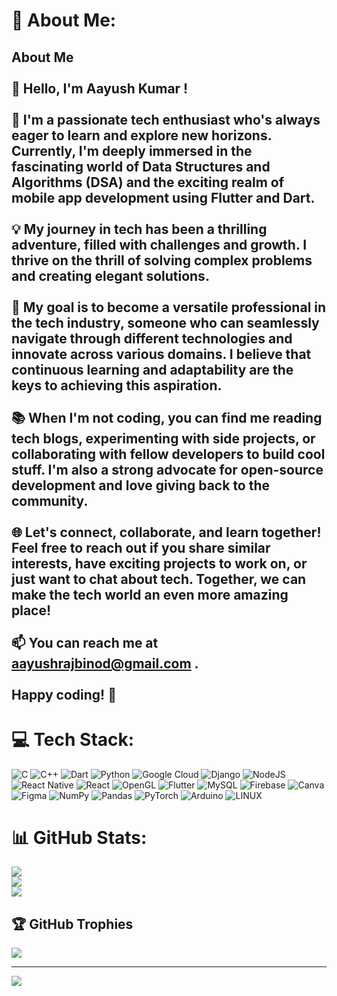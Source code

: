 # 💫 About Me:
## About Me<br><br>👋 Hello, I'm Aayush Kumar !<br><br>🌟 I'm a passionate tech enthusiast who's always eager to learn and explore new horizons. Currently, I'm deeply immersed in the fascinating world of Data Structures and Algorithms (DSA) and the exciting realm of mobile app development using Flutter and Dart.<br><br>💡 My journey in tech has been a thrilling adventure, filled with challenges and growth. I thrive on the thrill of solving complex problems and creating elegant solutions. <br><br>🚀 My goal is to become a versatile professional in the tech industry, someone who can seamlessly navigate through different technologies and innovate across various domains. I believe that continuous learning and adaptability are the keys to achieving this aspiration.<br><br>📚 When I'm not coding, you can find me reading tech blogs, experimenting with side projects, or collaborating with fellow developers to build cool stuff. I'm also a strong advocate for open-source development and love giving back to the community.<br><br>🌐 Let's connect, collaborate, and learn together! Feel free to reach out if you share similar interests, have exciting projects to work on, or just want to chat about tech. Together, we can make the tech world an even more amazing place!<br><br>📫 You can reach me at aayushrajbinod@gmail.com .<br><br>Happy coding! 🚀<br>





# 💻 Tech Stack:
![C](https://img.shields.io/badge/c-%2300599C.svg?style=flat&logo=c&logoColor=white) ![C++](https://img.shields.io/badge/c++-%2300599C.svg?style=flat&logo=c%2B%2B&logoColor=white) ![Dart](https://img.shields.io/badge/dart-%230175C2.svg?style=flat&logo=dart&logoColor=white) ![Python](https://img.shields.io/badge/python-3670A0?style=flat&logo=python&logoColor=ffdd54) ![Google Cloud](https://img.shields.io/badge/GoogleCloud-%234285F4.svg?style=flat&logo=google-cloud&logoColor=white) ![Django](https://img.shields.io/badge/django-%23092E20.svg?style=flat&logo=django&logoColor=white) ![NodeJS](https://img.shields.io/badge/node.js-6DA55F?style=flat&logo=node.js&logoColor=white) ![React Native](https://img.shields.io/badge/react_native-%2320232a.svg?style=flat&logo=react&logoColor=%2361DAFB) ![React](https://img.shields.io/badge/react-%2320232a.svg?style=flat&logo=react&logoColor=%2361DAFB) ![OpenGL](https://img.shields.io/badge/OpenGL-%23FFFFFF.svg?style=flat&logo=opengl) ![Flutter](https://img.shields.io/badge/Flutter-%2302569B.svg?style=flat&logo=Flutter&logoColor=white) ![MySQL](https://img.shields.io/badge/mysql-%2300000f.svg?style=flat&logo=mysql&logoColor=white) ![Firebase](https://img.shields.io/badge/Firebase-039BE5?style=flat&logo=Firebase&logoColor=white) ![Canva](https://img.shields.io/badge/Canva-%2300C4CC.svg?style=flat&logo=Canva&logoColor=white) ![Figma](https://img.shields.io/badge/figma-%23F24E1E.svg?style=flat&logo=figma&logoColor=white) ![NumPy](https://img.shields.io/badge/numpy-%23013243.svg?style=flat&logo=numpy&logoColor=white) ![Pandas](https://img.shields.io/badge/pandas-%23150458.svg?style=flat&logo=pandas&logoColor=white) ![PyTorch](https://img.shields.io/badge/PyTorch-%23EE4C2C.svg?style=flat&logo=PyTorch&logoColor=white) ![Arduino](https://img.shields.io/badge/-Arduino-00979D?style=flat&logo=Arduino&logoColor=white) ![LINUX](https://img.shields.io/badge/Linux-FCC624?style=flat&logo=linux&logoColor=black)
# 📊 GitHub Stats:
![](https://github-readme-stats.vercel.app/api?username=aayushdebugging&theme=swift&hide_border=false&include_all_commits=true&count_private=true)<br/>
![](https://github-readme-streak-stats.herokuapp.com/?user=aayushdebugging&theme=swift&hide_border=false)<br/>
![](https://github-readme-stats.vercel.app/api/top-langs/?username=aayushdebugging&theme=swift&hide_border=false&include_all_commits=true&count_private=true&layout=compact)

## 🏆 GitHub Trophies
![](https://github-profile-trophy.vercel.app/?username=aayushdebugging&theme=radical&no-frame=false&no-bg=false&margin-w=4)

---
[![](https://visitcount.itsvg.in/api?id=aayushdebugging&icon=0&color=0)](https://visitcount.itsvg.in)
